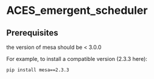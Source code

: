 # ACES_emergent_scheduler

## Prerequisites

the version of mesa should be < 3.0.0

For example, to install a compatible version (2.3.3 here):

```pip install mesa==2.3.3```